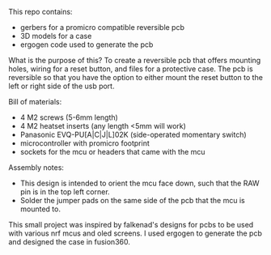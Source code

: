 This repo contains:
- gerbers for a promicro compatible reversible pcb
- 3D models for a case
- ergogen code used to generate the pcb

What is the purpose of this?
To create a reversible pcb that offers mounting holes, wiring for a reset button, and files for a protective case. The pcb is reversible so that you have the option to either mount the reset button to the left or right side of the usb port.

Bill of materials:
- 4 M2 screws (5-6mm length)
- 4 M2 heatset inserts (any length <5mm will work)
- Panasonic EVQ-PU[A|C|J|L]02K (side-operated momentary switch)
- microcontroller with promicro footprint
- sockets for the mcu or headers that came with the mcu

Assembly notes:
- This design is intended to orient the mcu face down, such that the RAW pin is in the top left corner. 
- Solder the jumper pads on the same side of the pcb that the mcu is mounted to.


This small project was inspired by falkenad's designs for pcbs to be used with various nrf mcus and oled screens.
I used ergogen to generate the pcb and designed the case in fusion360.
